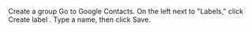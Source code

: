Create a group
Go to Google Contacts.
On the left next to "Labels," click Create label .
Type a name, then click Save.
